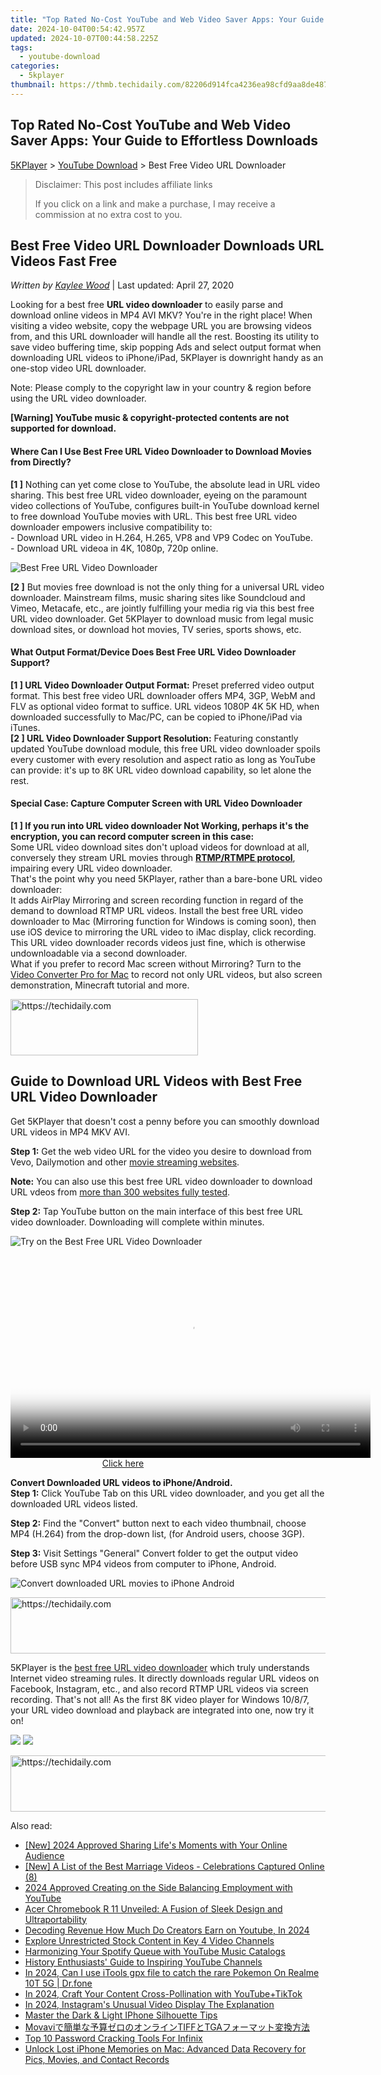 ```yaml
---
title: "Top Rated No-Cost YouTube and Web Video Saver Apps: Your Guide to Effortless Downloads"
date: 2024-10-04T00:54:42.957Z
updated: 2024-10-07T00:44:58.225Z
tags:
  - youtube-download
categories:
  - 5kplayer
thumbnail: https://thmb.techidaily.com/82206d914fca4236ea98cfd9aa8de4878e7651f5b583f7c9d1a03e80009ea26b.jpg
---
```


## Top Rated No-Cost YouTube and Web Video Saver Apps: Your Guide to Effortless Downloads

[5KPlayer](https://tools.techidaily.com/5kplayer/products/) \> [YouTube Download](https://tools.techidaily.com/5kplayer/youtube-download/) \> Best Free Video URL Downloader 

>  Disclaimer: This post includes affiliate links
>
>  If you click on a link and make a purchase, I may receive a commission at no extra cost to you.
>

## Best Free Video URL Downloader Downloads URL Videos Fast Free

 _Written by [Kaylee Wood](https://www.quora.com/profile/Amanda-Hu-21)_ | Last updated: April 27, 2020 

Looking for a best free **URL video downloader** to easily parse and download online videos in MP4 AVI MKV? You're in the right place! When visiting a video website, copy the webpage URL you are browsing videos from, and this URL downloader will handle all the rest. Boosting its utility to save video buffering time, skip popping Ads and select output format when downloading URL videos to iPhone/iPad, 5KPlayer is downright handy as an one-stop video URL downloader.

Note: Please comply to the copyright law in your country & region before using the URL video downloader.

**\[Warning\] YouTube music & copyright-protected contents are not supported for download.**

#### **Where Can I Use Best Free URL Video Downloader to Download Movies from Directly?**

**\[1 \]** Nothing can yet come close to YouTube, the absolute lead in URL video sharing. This best free URL video downloader, eyeing on the paramount video collections of YouTube, configures built-in YouTube download kernel to free download YouTube movies with URL. This best free URL video downloader empowers inclusive compatibility to:  
\- Download URL video in H.264, H.265, VP8 and VP9 Codec on YouTube.  
\- Download URL videoa in 4K, 1080p, 720p online.

![Best Free URL Video Downloader](https://www.5kplayer.com/youtube-download/img/download1.png) 

**\[2 \]** But movies free download is not the only thing for a universal URL video downloader. Mainstream films, music sharing sites like Soundcloud and Vimeo, Metacafe, etc., are jointly fulfilling your media rig via this best free URL video downloader. Get 5KPlayer to download music from legal music download sites, or download hot movies, TV series, sports shows, etc.

#### **What Output Format/Device Does Best Free URL Video Downloader Support?**

**\[1 \] URL Video Downloader Output Format:** Preset preferred video output format. This best free video URL downloader offers MP4, 3GP, WebM and FLV as optional video format to suffice. URL videos 1080P 4K 5K HD, when downloaded successfully to Mac/PC, can be copied to iPhone/iPad via iTunes.  
**\[2 \] URL Video Downloader Support Resolution:** Featuring constantly updated YouTube download module, this free URL video downloader spoils every customer with every resolution and aspect ratio as long as YouTube can provide: it's up to 8K URL video download capability, so let alone the rest.

#### **Special Case: Capture Computer Screen with URL Video Downloader**

**\[1 \] If you run into URL video downloader Not Working, perhaps it's the encryption, you can record computer screen in this case:**  
 Some URL video download sites don't upload videos for download at all, conversely they stream URL movies through [**RTMP/RTMPE protocol**](https://en.wikipedia.org/wiki/Real%5FTime%5FMessaging%5FProtocol), impairing every URL video downloader.  
That's the point why you need 5KPlayer, rather than a bare-bone URL video downloader:  
It adds AirPlay Mirroring and screen recording function in regard of the demand to download RTMP URL videos. Install the best free URL video downloader to Mac (Mirroring function for Windows is coming soon), then use iOS device to mirroring the URL video to iMac display, click recording. This URL video downloader records videos just fine, which is otherwise undownloadable via a second downloader.  
What if you prefer to record Mac screen without Mirroring? Turn to the [Video Converter Pro for Mac](https://tools.techidaily.com/macxdvd/products/) to record not only URL videos, but also screen demonstration, Minecraft tutorial and more.

<!-- affiliate ads begin -->
<a href="https://aligracehair.sjv.io/c/5597632/1925565/19272" target="_top" id="1925565">
  <img src="//a.impactradius-go.com/display-ad/19272-1925565" border="0" alt="https://techidaily.com" width="300" height="90"/>
</a>
<img height="0" width="0" src="https://aligracehair.sjv.io/i/5597632/1925565/19272" style="position:absolute;visibility:hidden;" border="0" />
<!-- affiliate ads end -->

##  Guide to Download URL Videos with Best Free URL Video Downloader

Get 5KPlayer that doesn't cost a penny before you can smoothly download URL videos in MP4 MKV AVI.

**Step 1:**  Get the web video URL for the video you desire to download from Vevo, Dailymotion and other [movie streaming websites](https://tools.techidaily.com/5kplayer/youtube-download/).

**Note:** You can also use this best free URL video downloader to download URL vdeos from [more than 300 websites fully tested](https://tools.techidaily.com/5kplayer/youtube-download/).

**Step 2:** Tap YouTube button on the main interface of this best free URL video downloader. Downloading will complete within minutes.

![Try on the Best Free URL Video Downloader](https://www.5kplayer.com/youtube-download/img/x-men-download.jpg)

<!-- affiliate ads begin -->
<span id="1160850">
					<video width="576" height="324" style="cursor:pointer"
           poster="//a.impactradius-go.com/display-clicktoplayimage/1160850.png"
           onclick="if(!this.playClicked){this.play();this.setAttribute('controls',true);this.playClicked=true;}">
	   <source src="//a.impactradius-go.com/display-ad/14559-1160850">
	   <img src="//a.impactradius-go.com/display-clicktoplayimage/1160850.png" style="border: none; height: 100%; width: 100%; object-fit: contain">
	</video>
	<div style="width:360px;text-align:center"><a href="javascript:window.open(decodeURIComponent('https%3A%2F%2Fpropmoneyinc.pxf.io%2Fc%2F5597632%2F1160850%2F14559'), '_blank');void(0);">Click here</a></div>
</span>
<img height="0" width="0" src="https://imp.pxf.io/i/5597632/1160850/14559" style="position:absolute;visibility:hidden;" border="0" />
<!-- affiliate ads end -->

**Convert Downloaded URL videos to iPhone/Android.**  
**Step 1:** Click YouTube Tab on this URL video downloader, and you get all the downloaded URL videos listed.

**Step 2:** Find the "Convert" button next to each video thumbnail, choose MP4 (H.264) from the drop-down list, (for Android users, choose 3GP).

**Step 3:** Visit Settings "General" Convert folder to get the output video before USB sync MP4 videos from computer to iPhone, Android. 

![Convert downloaded URL movies to iPhone Android](https://www.5kplayer.com/youtube-download/img/convert-x-men-movie.jpg)

<!-- affiliate ads begin -->
<a href="https://imp.i357552.net/c/5597632/1061528/11832" target="_top" id="1061528">
  <img src="//a.impactradius-go.com/display-ad/11832-1061528" border="0" alt="https://techidaily.com" width="728" height="90"/>
</a>
<img height="0" width="0" src="https://imp.i357552.net/i/5597632/1061528/11832" style="position:absolute;visibility:hidden;" border="0" />
<!-- affiliate ads end -->

5KPlayer is the [best free URL video downloader](https://tools.techidaily.com/5kplayer/youtube-download/) which truly understands Internet video streaming rules. It directly downloads regular URL videos on Facebook, Instagram, etc., and also record RTMP URL videos via screen recording. That's not all! As the first 8K video player for Windows 10/8/7, your URL video download and playback are integrated into one, now try it on!

[![](https://www.5kplayer.com/youtube-download/../button/freedownwhitewin.png)](https://tools.techidaily.com/5kplayer/products/) [![](https://www.5kplayer.com/youtube-download/../button/freedownbackmac.png)](https://tools.techidaily.com/5kplayer/products/)

<!-- affiliate ads begin -->
<a href="https://unicoeye.pxf.io/c/5597632/2134493/18498" target="_top" id="2134493">
  <img src="//a.impactradius-go.com/display-ad/18498-2134493" border="0" alt="https://techidaily.com" width="728" height="90"/>
</a>
<img height="0" width="0" src="https://unicoeye.pxf.io/i/5597632/2134493/18498" style="position:absolute;visibility:hidden;" border="0" />
<!-- affiliate ads end -->

<ins class="adsbygoogle"
     style="display:block"
     data-ad-format="autorelaxed"
     data-ad-client="ca-pub-7571918770474297"
     data-ad-slot="1223367746"></ins>

<ins class="adsbygoogle"
     style="display:block"
     data-ad-client="ca-pub-7571918770474297"
     data-ad-slot="8358498916"
     data-ad-format="auto"
     data-full-width-responsive="true"></ins>

<span class="atpl-alsoreadstyle">Also read:</span>
<div><ul>
<li><a href="https://youtube-data.techidaily.com/024-approved-sharing-lifes-moments-with-your-online-audience/"><u>[New] 2024 Approved Sharing Life's Moments with Your Online Audience</u></a></li>
<li><a href="https://youtube-video-recordings.techidaily.com/new-a-list-of-the-best-marriage-videos-celebrations-captured-online-8/"><u>[New] A List of the Best Marriage Videos - Celebrations Captured Online (8)</u></a></li>
<li><a href="https://youtube-video-recordings.techidaily.com/2024-approved-creating-on-the-side-balancing-employment-with-youtube/"><u>2024 Approved Creating on the Side Balancing Employment with YouTube</u></a></li>
<li><a href="https://buynow-reviews.techidaily.com/acer-chromebook-r-11-unveiled-a-fusion-of-sleek-design-and-ultraportability/"><u>Acer Chromebook R 11 Unveiled: A Fusion of Sleek Design and Ultraportability</u></a></li>
<li><a href="https://youtube-video-recordings.techidaily.com/decoding-revenue-how-much-do-creators-earn-on-youtube-in-2024/"><u>Decoding Revenue How Much Do Creators Earn on Youtube, In 2024</u></a></li>
<li><a href="https://youtube-video-recordings.techidaily.com/explore-unrestricted-stock-content-in-key-4-video-channels/"><u>Explore Unrestricted Stock Content in Key 4 Video Channels</u></a></li>
<li><a href="https://youtube-video-recordings.techidaily.com/harmonizing-your-spotify-queue-with-youtube-music-catalogs/"><u>Harmonizing Your Spotify Queue with YouTube Music Catalogs</u></a></li>
<li><a href="https://youtube-video-recordings.techidaily.com/history-enthusiasts-guide-to-inspiring-youtube-channels/"><u>History Enthusiasts' Guide to Inspiring YouTube Channels</u></a></li>
<li><a href="https://pokemon-go-android.techidaily.com/in-2024-can-i-use-itools-gpx-file-to-catch-the-rare-pokemon-on-realme-10t-5g-drfone-by-drfone-virtual-android/"><u>In 2024, Can I use iTools gpx file to catch the rare Pokemon On Realme 10T 5G | Dr.fone</u></a></li>
<li><a href="https://youtube-video-recordings.techidaily.com/in-2024-craft-your-content-cross-pollination-with-youtubeplustiktok/"><u>In 2024, Craft Your Content Cross-Pollination with YouTube+TikTok</u></a></li>
<li><a href="https://extra-approaches.techidaily.com/in-2024-instagrams-unusual-video-display-the-explanation/"><u>In 2024, Instagram's Unusual Video Display The Explanation</u></a></li>
<li><a href="https://extra-tips.techidaily.com/master-the-dark-and-light-iphone-silhouette-tips/"><u>Master the Dark & Light IPhone Silhouette Tips</u></a></li>
<li><a href="https://some-knowledge.techidaily.com/movavitifftga/"><u>Movaviで簡単な予算ゼロのオンラインTIFFとTGAフォーマット変換方法</u></a></li>
<li><a href="https://unlock-android.techidaily.com/top-10-password-cracking-tools-for-infinix-by-drfone-android/"><u>Top 10 Password Cracking Tools For Infinix</u></a></li>
<li><a href="https://data-safeguard.techidaily.com/unlock-lost-iphone-memories-on-mac-advanced-data-recovery-for-pics-movies-and-contact-records/"><u>Unlock Lost iPhone Memories on Mac: Advanced Data Recovery for Pics, Movies, and Contact Records</u></a></li>
</ul></div>

